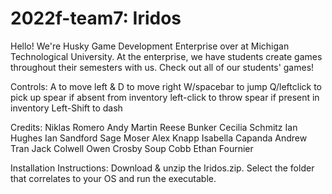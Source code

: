 # 2022f-team7: Iridos

Hello! We're Husky Game Development Enterprise over at Michigan Technological University. At the enterprise, we have students create games throughout their semesters with us. Check out all of our students' games!

Controls:
A to move left & D to move right
W/spacebar to jump
Q/leftclick to pick up spear if absent from inventory
left-click to throw spear if present in inventory
Left-Shift to dash

Credits:
Niklas Romero
Andy Martin
Reese Bunker
Cecilia Schmitz
Ian Hughes
Ian Sandford
Sage Moser
Alex Knapp
Isabella Capanda
Andrew Tran
Jack Colwell
Owen Crosby
Soup Cobb
Ethan Fournier

Installation Instructions:
Download & unzip the Iridos.zip. Select the folder that correlates to your OS and run the executable.
